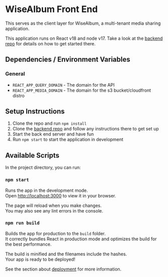 # WiseAlbum Front End

This serves as the client layer for WiseAlbum, a multi-tenant media sharing application.

This application runs on React v18 and node v17. Take a look at the [backend repo](https://github.com/joedietrich-dev/wisealbum-backend) for details on how to get started there.

## Dependencies / Environment Variables

### General

- `REACT_APP_QUERY_DOMAIN` - The domain for the API
- `REACT_APP_MEDIA_DOMAIN` - The domain for the s3 bucket/cloudfront distro

## Setup Instructions

1. Clone the repo and run `npm install`
2. Clone the [backend repo](https://github.com/joedietrich-dev/wisealbum-backend) and follow any instructions there to get set up
3. Start the back end server and have fun
4. Run `npm start` to start the application in development

## Available Scripts

In the project directory, you can run:

### `npm start`

Runs the app in the development mode.\
Open [http://localhost:3000](http://localhost:3000) to view it in your browser.

The page will reload when you make changes.\
You may also see any lint errors in the console.

### `npm run build`

Builds the app for production to the `build` folder.\
It correctly bundles React in production mode and optimizes the build for the best performance.

The build is minified and the filenames include the hashes.\
Your app is ready to be deployed!

See the section about [deployment](https://facebook.github.io/create-react-app/docs/deployment) for more information.
